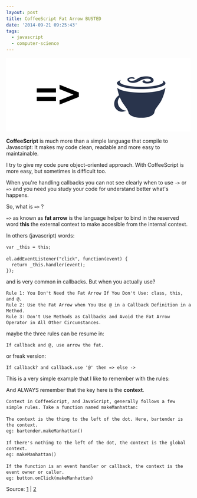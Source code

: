 ```yaml
---
layout: post
title: CoffeeScript Fat Arrow BUSTED
date: '2014-09-21 09:25:43'
tags:
  - javascript
  - computer-science
---
```


![](/images/coffeescript-fat-arrow-busted/lscxf4p.png)

**CoffeeScript** is much more than a simple language that compile to Javascript: It makes my code clean, readable and more easy to maintainable.

I try to give my code pure object-oriented approach. With CoffeeScript is more easy, but sometimes is difficult too.

When you're handling callbacks you can not see clearly when to use `->` or `=>` and you need you study your code for understand better what's happens.

So, what is `=>` ?

`=>` as known as **fat arrow** is the language helper to bind in the reserved word **this** the external context to make accesible from the internal context.

In others (javascript) words:

```
var _this = this;

el.addEventListener("click", function(event) {
  return _this.handler(event);
});
```

and is very common in callbacks. But when you actually use?


	Rule 1: You Don't Need the Fat Arrow If You Don't Use: class, this, and @.
	Rule 2: Use the Fat Arrow when You Use @ in a Callback Definition in a Method.
	Rule 3: Don't Use Methods as Callbacks and Avoid the Fat Arrow Operator in All Other Circumstances.
    
maybe the three rules can be resume in:

	If callback and @, use arrow the fat.
    
or freak version:

	If callback? and callback.use '@' then => else ->
    

This is a very simple example that I like to remember with the rules:

<script src="https://gist.github.com/MichaelJosephKramer/6991081816575972a2ad.js"></script>

And ALWAYS remember that the key here is the **context**.

    Context in CoffeeScript, and JavaScript, generally follows a few simple rules. Take a function named makeManhattan:

    The context is the thing to the left of the dot. Here, bartender is the context.
    eg: bartender.makeManhattan()

    If there's nothing to the left of the dot, the context is the global context.
    eg: makeManhattan()

    If the function is an event handler or callback, the context is the event owner or caller.
    eg: button.onClick(makeManhattan)

Source: [1](http://michaeljosephkramer.com/2013/03/12/the-simplified-fat-arrow-guide-for-coffeescript/) | [2](http://maxrohde.com/2014/03/20/coffeescript-fat-arrow-explained/)
